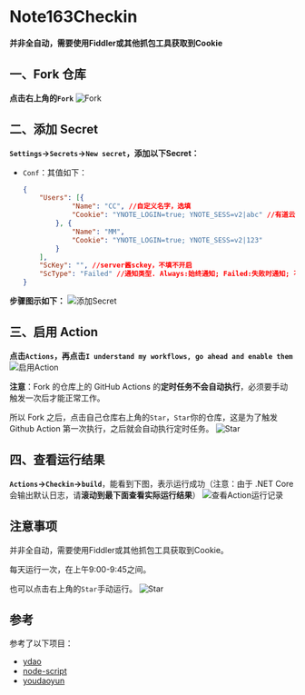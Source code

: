 # Note163Checkin

**并非全自动，需要使用Fiddler或其他抓包工具获取到Cookie**

## 一、Fork 仓库

**点击右上角的`Fork`**
![Fork](https://img.guoqianfan.com/note/2020/08/fork.png)

## 二、添加 Secret

**`Settings`->`Secrets`->`New secret`，添加以下Secret：**
- `Conf`：其值如下：
    ```json
    {
    	"Users": [{
    			"Name": "CC", //自定义名字，选填
    			"Cookie": "YNOTE_LOGIN=true; YNOTE_SESS=v2|abc" //有道云笔记客户端抓包的cookie
    		}, {
    			"Name": "MM",
    			"Cookie": "YNOTE_LOGIN=true; YNOTE_SESS=v2|123"
    		}
    	],
    	"ScKey": "", //server酱sckey，不填不开启
    	"ScType": "Failed" //通知类型. Always:始终通知; Failed:失败时通知; 不填/其他:不通知;
    }
    ```

**步骤图示如下：**
![添加Secret](https://img.guoqianfan.com/note/2020/08/添加secret.png)

## 三、启用 Action

**点击`Actions`，再点击`I understand my workflows, go ahead and enable them`**
![启用Action](https://img.guoqianfan.com/note/2020/08/启用action.png)


**注意**：Fork 的仓库上的 GitHub Actions 的**定时任务不会自动执行**，必须要手动触发一次后才能正常工作。

所以 Fork 之后，点击自己仓库右上角的`Star`，`Star`你的仓库，这是为了触发 Github Action 第一次执行，之后就会自动执行定时任务。
![Star](https://img.guoqianfan.com/note/2020/08/star.png)

## 四、查看运行结果

**`Actions`->`Checkin`->`build`**，能看到下图，表示运行成功（注意：由于 .NET Core会输出默认日志，请**滚动到最下面查看实际运行结果**）
![查看Action运行记录](https://img.guoqianfan.com/note/2020/08/查看action运行记录.png)

## 注意事项

并非全自动，需要使用Fiddler或其他抓包工具获取到Cookie。

每天运行一次，在上午9:00-9:45之间。

也可以点击右上角的`Star`手动运行。
![Star](https://img.guoqianfan.com/note/2020/08/star.png)

## 参考

参考了以下项目：
- [ydao](https://github.com/yygtboy/ydao/)
- [node-script](https://github.com/SunSeekerX/node-script)
- [youdaoyun](https://github.com/hezhizheng/youdaoyun)


